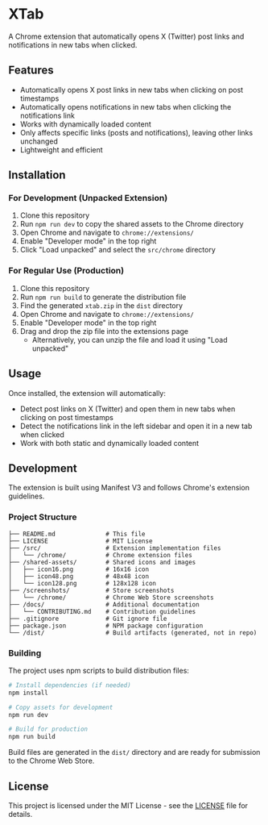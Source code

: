# XTab

A Chrome extension that automatically opens X (Twitter) post links and notifications in new tabs when clicked.

## Features

- Automatically opens X post links in new tabs when clicking on post timestamps
- Automatically opens notifications in new tabs when clicking the notifications link
- Works with dynamically loaded content
- Only affects specific links (posts and notifications), leaving other links unchanged
- Lightweight and efficient

## Installation

### For Development (Unpacked Extension)

1. Clone this repository
2. Run `npm run dev` to copy the shared assets to the Chrome directory
3. Open Chrome and navigate to `chrome://extensions/`
4. Enable "Developer mode" in the top right
5. Click "Load unpacked" and select the `src/chrome` directory

### For Regular Use (Production)

1. Clone this repository
2. Run `npm run build` to generate the distribution file
3. Find the generated `xtab.zip` in the `dist` directory
4. Open Chrome and navigate to `chrome://extensions/`
5. Enable "Developer mode" in the top right
6. Drag and drop the zip file into the extensions page
   - Alternatively, you can unzip the file and load it using "Load unpacked"

## Usage

Once installed, the extension will automatically:
- Detect post links on X (Twitter) and open them in new tabs when clicking on post timestamps
- Detect the notifications link in the left sidebar and open it in a new tab when clicked
- Work with both static and dynamically loaded content

## Development

The extension is built using Manifest V3 and follows Chrome's extension guidelines.

### Project Structure

```
├── README.md              # This file
├── LICENSE                # MIT License
├── /src/                  # Extension implementation files
│   └── /chrome/           # Chrome extension files
├── /shared-assets/        # Shared icons and images
│   ├── icon16.png         # 16x16 icon
│   ├── icon48.png         # 48x48 icon
│   └── icon128.png        # 128x128 icon
├── /screenshots/          # Store screenshots
│   └── /chrome/           # Chrome Web Store screenshots
├── /docs/                 # Additional documentation
│   └── CONTRIBUTING.md    # Contribution guidelines
├── .gitignore             # Git ignore file
├── package.json           # NPM package configuration
└── /dist/                 # Build artifacts (generated, not in repo)
```

### Building

The project uses npm scripts to build distribution files:

```bash
# Install dependencies (if needed)
npm install

# Copy assets for development
npm run dev

# Build for production
npm run build
```

Build files are generated in the `dist/` directory and are ready for submission to the Chrome Web Store.

## License

This project is licensed under the MIT License - see the [LICENSE](LICENSE) file for details. 